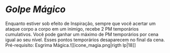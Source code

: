 # *Golpe Mágico*

Enquanto estiver sob efeito de Inspiração, sempre que você acertar um ataque corpo a corpo em um inimigo, recebe 2 PM temporários cumulativos. Você pode ganhar um máximo de PM temporários por cena igual ao seu nível. Esses pontos temporários desaparecem no final da cena. Pré-requisito: Esgrima Mágica.![[icone_magia.png|rigth lp|18]]